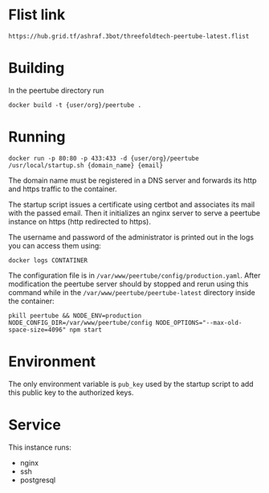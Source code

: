 # Flist link

`https://hub.grid.tf/ashraf.3bot/threefoldtech-peertube-latest.flist`

# Building

In the peertube directory run

`docker build -t {user/org}/peertube .`

# Running

`docker run -p 80:80 -p 433:433 -d {user/org}/peertube /usr/local/startup.sh {domain_name} {email}`

The domain name must be registered in a DNS server and forwards its http and https traffic to the container.

The startup script issues a certificate using certbot and associates its mail with the passed email. Then it initializes an nginx server to serve a peertube instance on https (http redirected to https).

The username and password of the administrator is printed out in the logs you can access them using:

`docker logs CONTATINER`

The configuration file is in `/var/www/peertube/config/production.yaml`. After modification the peertube server should by stopped and rerun using this command while in the `/var/www/peertube/peertube-latest` directory inside the container:

`pkill peertube && NODE_ENV=production NODE_CONFIG_DIR=/var/www/peertube/config NODE_OPTIONS="--max-old-space-size=4096" npm start`

# Environment

The only environment variable is `pub_key` used by the startup script to add this public key to the authorized keys.

# Service

This instance runs:
- nginx
- ssh
- postgresql
